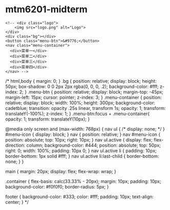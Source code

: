 # mtm6201-midterm
 
    <!-- <div class="logo">
        <img src="logo.png" alt="Logo">
    </div>
    <div class="bg"></div>
    <button class="menu-btn">&#9776;</button>
    <nav class="menu-container">
      <div>菜单一</div>
      <div>菜单二</div>
      <div>菜单三</div>
      <div>菜单四</div>
    </nav> -->
    

/* html,body {
    margin: 0;
  }
  .bg {
    position: relative;
    display: block;
    height: 50px;
    box-shadow: 0 0 2px 2px rgba(0, 0, 0, .2);
    background-color: #fff;
    z-index: 2;
  }
  .menu-btn {
    position: relative;
    display: block;
    margin-top: -45px;
    margin-left: 15px;
    cursor: pointer;
    z-index: 3;
  }
  .menu-container {
    position: relative;
    display: block;
    width: 100%;
    height: 300px;
    background-color: cadetblue;
    transition: opacity .25s linear, transform 1s;
    opacity: 1;
    transform: translateY(-100%);
    z-index: 1;
  }
  .menu-btn:focus + .menu-container{
    opacity: 1;
    transform: translateY(10px);
  }


@media only screen and (max-width: 768px) {
	nav ul {
		/* display: none; */
	}
	#menu-icon {
		display: block;
	}
	nav {
		position: relative;
	}
	nav #menu-icon {
		position: absolute;
		top: 10px;
		right: 10px;
	}
	nav ul.active {
		display: flex;
		flex-direction: column;
		background-color: #444;
		position: absolute;
		top: 50px;
		right: 0;
		width: 100%;
		padding: 10px 0;
	}
	nav ul.active li {
		padding: 10px;
		border-bottom: 1px solid #fff;
	}
	nav ul.active li:last-child {
		border-bottom: none;
	}
}


main {
	margin: 20px;
	display: flex;
	flex-wrap: wrap;
}

.container {
	flex-basis: calc(33.33% - 20px);
	margin: 10px;
	padding: 10px;
	background-color: #f0f0f0;
	border-radius: 5px;
}

footer {
	background-color: #333;
	color: #fff;
	padding: 10px;
	text-align: center;
} */